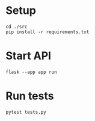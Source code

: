 # Setup

```
cd ./src
pip install -r requirements.txt
```

# Start API

```
flask --app app run
```

# Run tests

```
pytest tests.py
```
